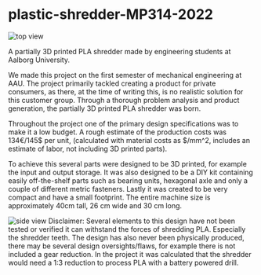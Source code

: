 # plastic-shredder-MP314-2022
![top view](https://user-images.githubusercontent.com/46942649/216669033-97e563a4-2d7f-4400-bf35-16bd964a389a.png)

A partially 3D printed PLA shredder made by engineering students at Aalborg University.

We made this project on the first semester of mechanical engineering at AAU. The project primarily tackled creating a product for private consumers, as there, at the time of writing this, is no realistic solution for this customer group. Through a thorough problem analysis and product generation, the partially 3D printed PLA shredder was born. 

Throughout the project one of the primary design specifications was to make it a low budget. A rough estimate of the production costs was 134€/145$ per unit, (calculated with material costs as $/mm^2, includes an estimate of labor, not including 3D printed parts).

To achieve this several parts were designed to be 3D printed, for example the input and output storage. It was also designed to be a DIY kit containing easily off-the-shelf parts such as bearing units, hexagonal axle and only a couple of different metric fasteners. Lastly it was created to be very compact and have a small footprint. The entire machine size is approximately 40cm tall, 26 cm wide and 30 cm long.


![side view](https://user-images.githubusercontent.com/46942649/216669056-7796fe73-6b67-4142-bf68-82b27beae897.png)
Disclaimer: Several elements to this design  have not been tested or verified it can withstand the forces of shredding PLA. Especially the shredder teeth. The design has also never been physically produced, there may be several design oversights/flaws, for example there is not included a gear reduction. In the project it was calculated that the shredder would need a 1:3 reduction to process PLA with a battery powered drill.

